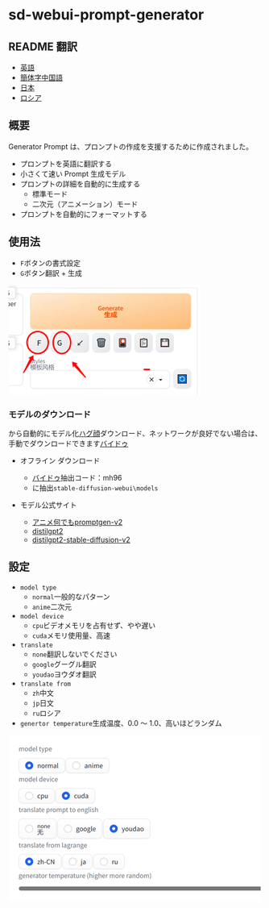 # sd-webui-prompt-generator

## README 翻訳

-   [英語](README.en.md)
-   [簡体字中国語](README.md)
-   [日本](README.ja.md)
-   [ロシア](README.ru.md)

## 概要

Generator Prompt は、プロンプトの作成を支援するために作成されました。

-   プロンプトを英語に翻訳する
-   小さくて速い Prompt 生成モデル
-   プロンプトの詳細を自動的に生成する
    -   標準モード
    -   二次元（アニメーション）モード
-   プロンプトを自動的にフォーマットする

## 使用法

-   `F`ボタンの書式設定
-   `G`ボタン翻訳 + 生成

![ui.png](./docs/ui.png)

### モデルのダウンロード

から自動的にモデル化[ハグ顔](https://huggingface.co/)ダウンロード、ネットワークが良好でない場合は、手動でダウンロードできます[バイドゥ](https://pan.baidu.com/s/1RRo30reGmhRzFlGrZG74tg?pwd=mh96)

-   オフライン ダウンロード
    -   [バイドゥ](https://pan.baidu.com/s/1RRo30reGmhRzFlGrZG74tg?pwd=mh96)抽出コード：mh96
    -   に抽出`stable-diffusion-webui\models`

-   モデル公式サイト
    -   [アニメ何でもpromptgen-v2](https://huggingface.co/FredZhang7/anime-anything-promptgen-v2)
    -   [distilgpt2](https://huggingface.co/distilgpt2)
    -   [distilgpt2-stable-diffusion-v2](https://huggingface.co/FredZhang7/distilgpt2-stable-diffusion-v2)

## 設定

-   `model type`
    -   `normal`一般的なパターン
    -   `anime`二次元
-   `model device`
    -   `cpu`ビデオメモリを占有せず、やや遅い
    -   `cuda`メモリ使用量、高速
-   `translate `
    -   `none`翻訳しないでください
    -   `google`グーグル翻訳
    -   `youdao`ヨウダオ翻訳
-   `translate from`
    -   `zh`中文
    -   `jp`日文
    -   `ru`ロシア
-   `genertor temperature`生成温度、0.0 ～ 1.0、高いほどランダム

![img.png](./docs/setting.png)
